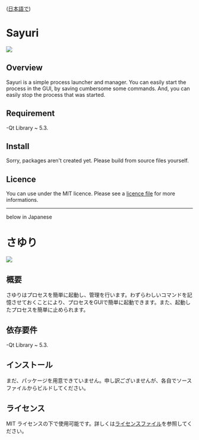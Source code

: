 ([日本語で](https://github.com/furaku/Sayuri#%E3%81%95%E3%82%86%E3%82%8A))

Sayuri 
======

![](http://furaku.orz.hm/github/sayuri/images/application.png)

## Overview
Sayuri is a simple process launcher and manager. You can easily start the process in the GUI, by saving cumbersome some commands. And, you can easily stop the process that was started.

## Requirement
-Qt Library ~ 5.3.

## Install
Sorry, packages aren't created yet. Please build from source files yourself.

## Licence
You can use under the MIT licence. Please see a [licence file](https://github.com/furaku/Sayuri/blob/master/LICENSE) for more informations.

------


below in Japanese

さゆり
======

![](http://furaku.orz.hm/github/sayuri/images/application-jp.png)

## 概要
さゆりはプロセスを簡単に起動し、管理を行います。わずらわしいコマンドを記憶させておくことにより、プロセスをGUIで簡単に起動できます。また、起動したプロセスを簡単に止められます。

## 依存要件
-Qt Library ~ 5.3.

## インストール
まだ、パッケージを用意できていません。申し訳ございませんが、各自でソースファイルからビルドしてください。

## ライセンス
MIT ライセンスの下で使用可能です。詳しくは[ライセンスファイル](https://github.com/furaku/Sayuri/blob/master/LICENSE)を参照してください。
